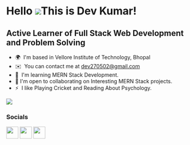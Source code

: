 Hello ![](https://user-images.githubusercontent.com/18350557/176309783-0785949b-9127-417c-8b55-ab5a4333674e.gif)This is Dev Kumar!
===================================================================================================================================

Active Learner of Full Stack Web Development and Problem Solving
--------------------------

* 🌍  I'm based in Vellore Institute of Technology, Bhopal
* ✉️  You can contact me at [dev270502@gmail.com](mailto:dev270502@gmail.com)
* 🧠  I'm learning MERN Stack Development.
* 🤝  I'm open to collaborating on Interesting MERN Stack projects.
* ⚡  I like Playing Cricket and Reading About Psychology.

<a href="https://www.github.com/devkumar27" target="_blank" rel="noreferrer"><img
src="https://img.shields.io/github/followers/devkumar27?logo=github&style=for-the-badge&color=14b8a6&labelColor=713f12" /></a>

### Socials

<p align="left"> <a href="https://www.github.com/devkumar27" target="_blank" rel="noreferrer"><img src="https://raw.githubusercontent.com/danielcranney/readme-generator/main/public/icons/socials/github.svg" width="32" height="32" /></a> <a href="http://www.instagram.com/dev.k.27/" target="_blank" rel="noreferrer"><img src="https://raw.githubusercontent.com/danielcranney/readme-generator/main/public/icons/socials/instagram.svg" width="32" height="32" /></a> <a href="https://www.linkedin.com/in/dev-kumar-995aaa201/" target="_blank" rel="noreferrer"><img src="https://raw.githubusercontent.com/danielcranney/readme-generator/main/public/icons/socials/linkedin.svg" width="32" height="32" /></a></p>
